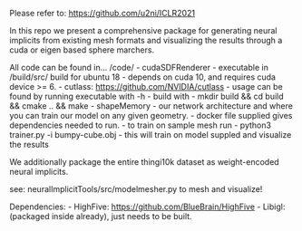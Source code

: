 Please refer to: https://github.com/u2ni/ICLR2021 

In this repo we present a comprehensive package for generating neural implicits from existing mesh formats and visualizing the results through a cuda or eigen based sphere marchers.

All code can be found in... /code/
	- cudaSDFRenderer
		- executable in /build/src/ build for ubuntu 18
		- depends on cuda 10, and requires cuda device >= 6.
		- cutlass: https://github.com/NVIDIA/cutlass
		- usage can be found by running executable with -h
		- build with
		-	mkdir build && cd build && cmake .. && make
	- shapeMemory
		- our network architecture and where you can train our model on any given geometry.
		- docker file supplied gives dependencies needed to run.
		- to train on sample mesh run
			- python3 trainer.py -i bumpy-cube.obj 
		- this will train on model suppled and visualize the results


We additionally package the entire thingi10k dataset as weight-encoded neural implicits. 

see: neuralImplicitTools/src/modelmesher.py to mesh and visualize!

Dependencies:
	- HighFive: https://github.com/BlueBrain/HighFive
	- Libigl: (packaged inside already), just needs to be built.

